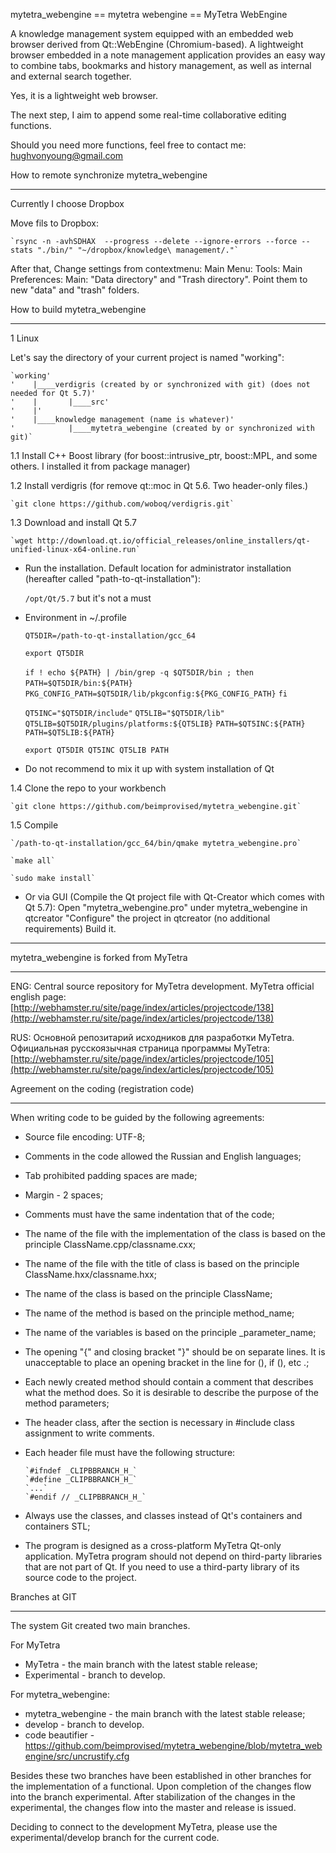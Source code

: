 
mytetra_webengine == mytetra webengine == MyTetra WebEngine

A knowledge management system equipped with an embedded web browser derived from Qt::WebEngine (Chromium-based). A lightweight browser embedded in a note management application provides an easy way to combine tabs, bookmarks and history management, as well as internal and external search together.

Yes, it is a lightweight web browser.

The next step, I aim to append some real-time collaborative editing functions.

Should you need more functions, feel free to contact me: hughvonyoung@gmail.com

How to remote synchronize mytetra_webengine
_______________________________________________________________________

Currently I choose Dropbox

Move fils to Dropbox:

    `rsync -n -avhSDHAX  --progress --delete --ignore-errors --force --stats "./bin/" "~/dropbox/knowledge\ management/."`

After that, Change settings from contextmenu: Main Menu: Tools: Main Preferences: Main: "Data directory" and "Trash directory". Point them to new "data" and "trash" folders.

How to build mytetra_webengine
_______________________________________________________________________

1 Linux

Let's say the directory of your current project is named "working":

    `working'
    '    |____verdigris (created by or synchronized with git) (does not needed for Qt 5.7)'
    '    |       |____src'
    '    |'
    '    |____knowledge management (name is whatever)'
    '            |____mytetra_webengine (created by or synchronized with git)`


1.1 Install C++ Boost library (for boost::intrusive_ptr, boost::MPL, and some others. I installed it from package manager)

1.2 Install verdigris (for remove qt::moc in Qt 5.6. Two header-only files.)

    `git clone https://github.com/woboq/verdigris.git`

1.3 Download and install Qt 5.7

    `wget http://download.qt.io/official_releases/online_installers/qt-unified-linux-x64-online.run`

* Run the installation. Default location for administrator installation (hereafter called "path-to-qt-installation"):

    `/opt/Qt/5.7`
    but it's not a must

* Environment in ~/.profile

    `QT5DIR=/path-to-qt-installation/gcc_64`

    `export QT5DIR`

    `if ! echo ${PATH} | /bin/grep -q $QT5DIR/bin ; then`
    `    PATH=$QT5DIR/bin:${PATH}`
    `    PKG_CONFIG_PATH=$QT5DIR/lib/pkgconfig:${PKG_CONFIG_PATH}`
    `fi`

    `QT5INC="$QT5DIR/include"`
    `QT5LIB="$QT5DIR/lib"`
    `QT5LIB=$QT5DIR/plugins/platforms:${QT5LIB}`
    `PATH=$QT5INC:${PATH}`
    `PATH=$QT5LIB:${PATH}`

    `export QT5DIR QT5INC QT5LIB PATH`

* Do not recommend to mix it up with system installation of Qt

1.4 Clone the repo to your workbench

    `git clone https://github.com/beimprovised/mytetra_webengine.git`

1.5 Compile

    `/path-to-qt-installation/gcc_64/bin/qmake mytetra_webengine.pro`

    `make all`

    `sudo make install`

* Or via GUI (Compile the Qt project file with Qt-Creator which comes with Qt 5.7):
        Open "mytetra_webengine.pro" under mytetra_webengine in qtcreator
        "Configure" the project in qtcreator (no additional requirements)
        Build it.

_______________________________________________________________________

mytetra_webengine is forked from MyTetra
_______________________________________________________________________

ENG: Central source repository for MyTetra development.
MyTetra official english page: [http://webhamster.ru/site/page/index/articles/projectcode/138](http://webhamster.ru/site/page/index/articles/projectcode/138)

RUS: Основной репозитарий исходников для разработки MyTetra.
Официальная русскоязычная страница программы MyTetra: [http://webhamster.ru/site/page/index/articles/projectcode/105](http://webhamster.ru/site/page/index/articles/projectcode/105)

Agreement on the coding (registration code)
_______________________________________________________________________

When writing code to be guided by the following agreements:

* Source file encoding: UTF-8;
* Comments in the code allowed the Russian and English languages;
* Tab prohibited padding spaces are made;
* Margin - 2 spaces;
* Comments must have the same indentation that of the code;
* The name of the file with the implementation of the class is based on the principle ClassName.cpp/classname.cxx;
* The name of the file with the title of class is based on the principle ClassName.hxx/classname.hxx;
* The name of the class is based on the principle ClassName;
* The name of the method is based on the principle method_name;
* The name of the variables is based on the principle _parameter_name;
* The opening "{" and closing bracket "}" should be on separate lines. It is unacceptable to place an opening bracket in the line for (), if (), etc .;
* Each newly created method should contain a comment that describes what the method does. So it is desirable to describe the purpose of the method parameters;
* The header class, after the section is necessary in #include class assignment to write comments.
* Each header file must have the following structure:

    `````
    `#ifndef _CLIPBBRANCH_H_`
    `#define _CLIPBBRANCH_H_`
    `...`
    `#endif // _CLIPBBRANCH_H_`
    `````

* Always use the classes, and classes instead of Qt's containers and containers STL;
* The program is designed as a cross-platform MyTetra Qt-only application. MyTetra program should not depend on third-party libraries that are not part of Qt. If you need to use a third-party library of its source code to the project.

Branches at GIT
_______________________________________________________________________

The system Git created two main branches.

For MyTetra

* MyTetra       - the main branch with the latest stable release;
* Experimental  - branch to develop.

For mytetra_webengine:

* mytetra_webengine - the main branch with the latest stable release;
* develop           - branch to develop.
* code beautifier   - https://github.com/beimprovised/mytetra_webengine/blob/mytetra_webengine/src/uncrustify.cfg

Besides these two branches have been established in other branches for the implementation of a functional. Upon completion of the changes flow into the branch experimental. After stabilization of the changes in the experimental, the changes flow into the master and release is issued.

Deciding to connect to the development MyTetra, please use the experimental/develop branch for the current code.
